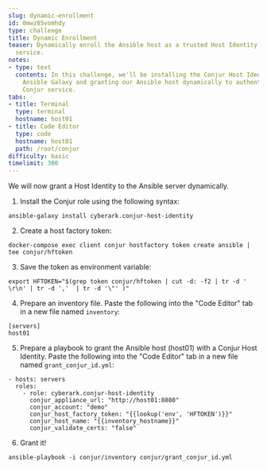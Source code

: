 ```yaml
---
slug: dynamic-enrollment
id: 0mwz85vomhdy
type: challenge
title: Dynamic Enrollment
teaser: Dynamically enroll the Ansible host as a trusted Host Identity of the Conjur
  service.
notes:
- type: text
  contents: In this challenge, we'll be installing the Conjur Host Identity role from
    Ansible Galaxy and granting our Ansible host dynamically to authenticate to the
    Conjur service.
tabs:
- title: Terminal
  type: terminal
  hostname: host01
- title: Code Editor
  type: code
  hostname: host01
  path: /root/conjur
difficulty: basic
timelimit: 300
---
```

We will now grant a Host Identity to the Ansible server dynamically.

1. Install the Conjur role using the following syntax:

```
ansible-galaxy install cyberark.conjur-host-identity
```

2. Create a host factory token:

```
docker-compose exec client conjur hostfactory token create ansible | tee conjur/hftoken
```

3. Save the token as environment variable:

```
export HFTOKEN="$(grep token conjur/hftoken | cut -d: -f2 | tr -d ' \r\n' | tr -d ','  | tr -d '\"' )"
```

4. Prepare an inventory file. Paste the following into the "Code Editor" tab in a new file named `inventory`:

```
[servers]
host01
```

5. Prepare a playbook to grant the Ansible host (host01) with a Conjur Host Identity. Paste the following into the "Code Editor" tab in a new file named `grant_conjur_id.yml`:

```
- hosts: servers
  roles:
    - role: cyberark.conjur-host-identity
      conjur_appliance_url: "http://host01:8080"
      conjur_account: "demo"
      conjur_host_factory_token: "{{lookup('env', 'HFTOKEN')}}"
      conjur_host_name: "{{inventory_hostname}}"
      conjur_validate_certs: "false"
```

6. Grant it!

```
ansible-playbook -i conjur/inventory conjur/grant_conjur_id.yml
```